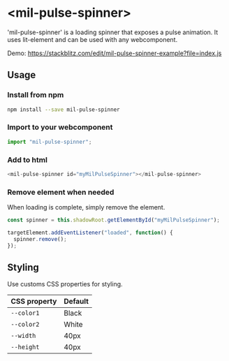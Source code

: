 # \<mil-pulse-spinner\>

'mil-pulse-spinner' is a loading spinner that exposes a pulse animation. It uses lit-element and can be used with any webcomponent.

Demo: https://stackblitz.com/edit/mil-pulse-spinner-example?file=index.js

## Usage

### Install from npm

```sh
npm install --save mil-pulse-spinner
```

### Import to your webcomponent

```js
import "mil-pulse-spinner";
```

### Add to html

```js
<mil-pulse-spinner id="myMilPulseSpinner"></mil-pulse-spinner>
```

### Remove element when needed

When loading is complete, simply remove the element.

```js
const spinner = this.shadowRoot.getElementById("myMilPulseSpinner");

targetElement.addEventListener("loaded", function() {
  spinner.remove();
});
```

## Styling

Use customs CSS properties for styling.

| CSS property | Default | 
| -------------------- | ------- |
| `--color1` | Black | 
| `--color2` | White |
| `--width` | 40px  |
| `--height`   | 40px  |
